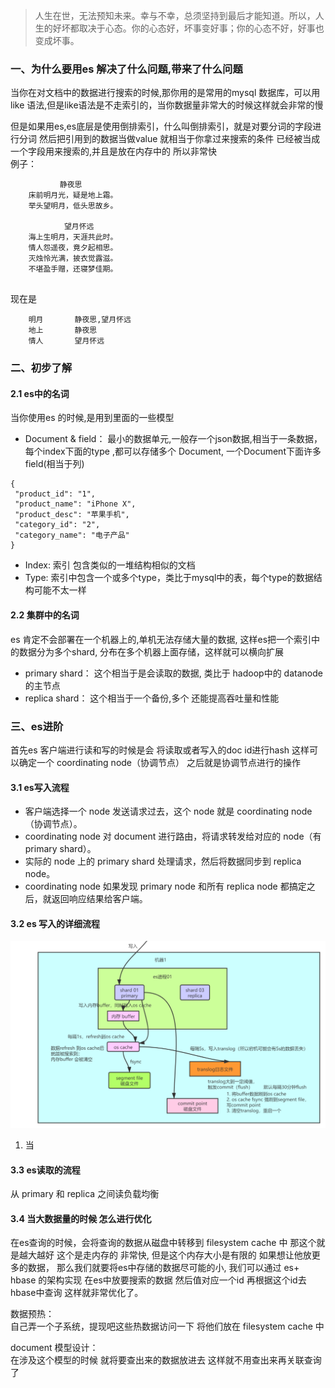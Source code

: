 > 人生在世，无法预知未来。幸与不幸，总须坚持到最后才能知道。所以，人生的好坏都取决于心态。你的心态好，坏事变好事；你的心态不好，好事也变成坏事。


### 一、为什么要用es 解决了什么问题,带来了什么问题
   当你在对文档中的数据进行搜索的时候,那你用的是常用的mysql 数据库，可以用like 语法,但是like语法是不走索引的，当你数据量非常大的时候这样就会非常的慢  
   
   但是如果用es,es底层是使用倒排索引，什么叫倒排索引，就是对要分词的字段进行分词 然后把引用到的数据当做value 就相当于你拿过来搜索的条件
   已经被当成一个字段用来搜索的,并且是放在内存中的 所以非常快  
   例子：
   ``` text
              静夜思
       床前明月光，疑是地上霜。
       举头望明月，低头思故乡。
   
               望月怀远
       海上生明月，天涯共此时。
       情人怨遥夜，竟夕起相思。
       灭烛怜光满，披衣觉露滋。
       不堪盈手赠，还寝梦佳期。
       
  ```
  现在是
  
  ```text
      明月       静夜思,望月怀远
      地上       静夜思
      情人       望月怀远
  ```
   
### 二、初步了解 
   
   #### 2.1 es中的名词
   当你使用es 的时候,是用到里面的一些模型
   * Document & field： 最小的数据单元,一般存一个json数据,相当于一条数据， 每个index下面的type ,都可以存储多个 Document, 一个Document下面许多 field(相当于列)
   ```text
{
    "product_id": "1",
    "product_name": "iPhone X",
    "product_desc": "苹果手机",
    "category_id": "2",
    "category_name": "电子产品"
}
```
   * Index: 索引 包含类似的一堆结构相似的文档
   * Type: 索引中包含一个或多个type，类比于mysql中的表，每个type的数据结构可能不太一样
   
   #### 2.2 集群中的名词
   es 肯定不会部署在一个机器上的,单机无法存储大量的数据, 这样es把一个索引中的数据分为多个shard, 分布在多个机器上面存储，这样就可以横向扩展
   * primary shard： 这个相当于是会读取的数据, 类比于 hadoop中的 datanode 的主节点
   * replica shard： 这个相当于一个备份,多个 还能提高吞吐量和性能
   
### 三、es进阶
   首先es 客户端进行读和写的时候是会  将读取或者写入的doc id进行hash 这样可以确定一个  coordinating node（协调节点） 之后就是协调节点进行的操作
   
   #### 3.1 es写入流程
   * 客户端选择一个 node 发送请求过去，这个 node 就是 coordinating node（协调节点）。
   * coordinating node 对 document 进行路由，将请求转发给对应的 node（有 primary shard）。
   * 实际的 node 上的 primary shard 处理请求，然后将数据同步到 replica node。
   * coordinating node 如果发现 primary node 和所有 replica node 都搞定之后，就返回响应结果给客户端。
   
   
   #### 3.2 es 写入的详细流程
   ![image](image/Es写入流程.png)
   1. 当
   
   #### 3.3 es读取的流程
   从 primary 和 replica 之间读负载均衡
   
   #### 3.4 当大数据量的时候 怎么进行优化
   在es查询的时候，会将查询的数据从磁盘中转移到 filesystem cache 中 那这个就是越大越好 这个是走内存的 非常快, 但是这个内存大小是有限的 如果想让他放更多的数据，
   那么我们就要将es中存储的数据尽可能的小, 我们可以通过 es+ hbase 的架构实现 在es中放要搜索的数据 然后值对应一个id 再根据这个id去hbase中查询 这样就非常优化了。
   
   数据预热：  
   自己弄一个子系统，提现吧这些热数据访问一下 将他们放在 filesystem cache 中 
   
   document 模型设计：   
   在涉及这个模型的时候 就将要查出来的数据放进去 这样就不用查出来再关联查询了
   
   
































































